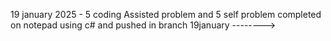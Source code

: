 19 january 2025 - 5 coding Assisted problem and 5 self problem completed on notepad using c# and pushed in branch 19january -------->
